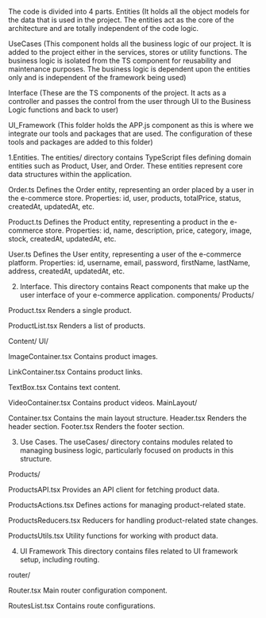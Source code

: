The code is divided into  4 parts.
Entities (It holds all the object models for the data that is used in the project. The entities act as the core of the architecture and are totally independent of the code logic.

UseCases (This component holds all the business logic of our project. It is added to the project either in the services, stores or utility functions. The business logic is isolated from the TS component for reusability and maintenance purposes. The business logic is dependent upon the entities only and is independent of the framework being used)

Interface <Controllers> (These are the TS components of the project. It acts as a controller and passes the control from the user through UI to the Business Logic functions and back to user)

UI_Framework (This folder holds the APP.js component as this is where we integrate our tools and packages that are used. The configuration of these tools and packages are added to this folder)

1.Entities.
The entities/ directory contains TypeScript files defining domain entities such as Product, User, and Order. These entities represent core data structures within the application.


Order.ts
Defines the Order entity, representing an order placed by a user in the e-commerce store.
Properties: id, user, products, totalPrice, status, createdAt, updatedAt, etc.


Product.ts
Defines the Product entity, representing a product in the e-commerce store.
Properties: id, name, description, price, category, image, stock, createdAt, updatedAt, etc.


User.ts
Defines the User entity, representing a user of the e-commerce platform.
Properties: id, username, email, password, firstName, lastName, address, createdAt, updatedAt, etc.

2. Interface.
This directory contains React components that make up the user interface of your e-commerce application.
components/
Products/


Product.tsx
          Renders a single product.

          
ProductList.tsx
          Renders a list of products.

          
Content/
UI/


ImageContainer.tsx
                Contains product images.

                
LinkContainer.tsx
                Contains product links.

                
TextBox.tsx
                Contains text content.

                
VideoContainer.tsx
                Contains product videos.
MainLayout/

Container.tsx
                Contains the main layout structure.
Header.tsx
                Renders the header section.
Footer.tsx
                Renders the footer section.

3. Use Cases.
The useCases/ directory contains modules related to managing business logic, particularly focused on products in this structure.

Products/


ProductsAPI.tsx
               Provides an API client for fetching product data.

               
ProductsActions.tsx
               Defines actions for managing product-related state.

               
ProductsReducers.tsx
               Reducers for handling product-related state changes.

               
ProductsUtils.tsx
               Utility functions for working with product data.

4. UI Framework
This directory contains files related to UI framework setup, including routing.

router/


Router.tsx
            Main router configuration component.

            
RoutesList.tsx
            Contains route configurations.
